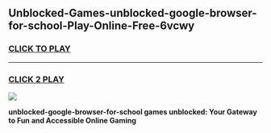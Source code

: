 
## Unblocked-Games-unblocked-google-browser-for-school-Play-Online-Free-6vcwy
<h3>
<a href="https://premium76.site?title=unblocked-google-browser-for-school&ref=26A">CLICK TO PLAY</a></h3>
<hr>

<h3>
<a href="https://premium76.site?title=unblocked-google-browser-for-school&ref=26A">CLICK 2 PLAY</a>
  
</h3>

<a href="https://premium76.site?title=unblocked-google-browser-for-school&ref=26A"><img src="https://clearcache.store/games.png"></a>


**unblocked-google-browser-for-school games unblocked: Your Gateway to Fun and Accessible Online Gaming**
